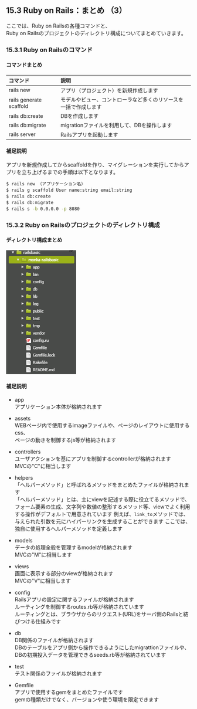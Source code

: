 ## 15.3 Ruby on Rails：まとめ （3）

ここでは、Ruby on Railsの各種コマンドと、  
Ruby on Railsのプロジェクトのディレクトリ構成についてまとめていきます。

### 15.3.1 Ruby on Railsのコマンド

#### コマンドまとめ

|コマンド|説明
|:--|:--
|rails new|アプリ（プロジェクト）を新規作成します
rails generate scaffold|モデルやビュー、コントローラなど多くのリソースを一括で作成します
rails db:create|DBを作成します
rails db:migrate|migrationファイルを利用して、DBを操作します
rails server|Railsアプリを起動します

#### 補足説明

アプリを新規作成してからscaffoldを作り、マイグレーションを実行してからアプリを立ち上げるまでの手順は以下となります。

```sh
$ rails new （アプリケーション名）
$ rails g scaffold User name:string email:string
$ rails db:create
$ rails db:migrate
$ rails s -b 0.0.0.0 -p 8080
```

### 15.3.2 Ruby on Railsのプロジェクトのディレクトリ構成

#### ディレクトリ構成まとめ

 ![フォルダ](images/05-1-1.png)

#### 補足説明

   - app  
      アプリケーション本体が格納されます  

   - assets  
        WEBページ内で使用するimageファイルや、ページのレイアウトに使用するcss、  
        ページの動きを制御するjs等が格納されます  

   - controllers  
        ユーザアクションを基にアプリを制御するcontrollerが格納されます  
        MVCの"C"に相当します  

   - helpers  
        「ヘルパーメソッド」と呼ばれるメソッドをまとめたファイルが格納されます  
        「ヘルパーメソッド」とは、主にviewを記述する際に役立てるメソッドで、
        フォーム要素の生成、文字列や数値の整形するメソッド等、viewでよく利用する操作がデフォルトで用意されています
        例えば、`link_to`メソッドでは、与えられた引数を元にハイパーリンクを生成することができます
        ここでは、独自に使用するヘルパーメソッドを定義します

   - models  
        データの処理全般を管理するmodelが格納されます  
        MVCの"M"に相当します  

   - views  
        画面に表示する部分のviewが格納されます  
        MVCの"V"に相当します  

   - config  
      Railsアプリの設定に関するファイルが格納されます  
      ルーティングを制御するroutes.rb等が格納されています  
      ルーティングとは、ブラウザからのリクエスト(URL)をサーバ側のRailsと結びつける仕組みです

   - db  
      DB関係のファイルが格納されます  
      DBのテーブルをアプリ側から操作できるようにしたmigrattionファイルや、  
      DBの初期投入データを管理できるseeds.rb等が格納されています  

   - test  
      テスト関係のファイルが格納されます  

   - Gemfile  
      アプリで使用するgemをまとめたファイルです  
      gemの種類だけでなく、バージョンや使う環境を限定できます  


